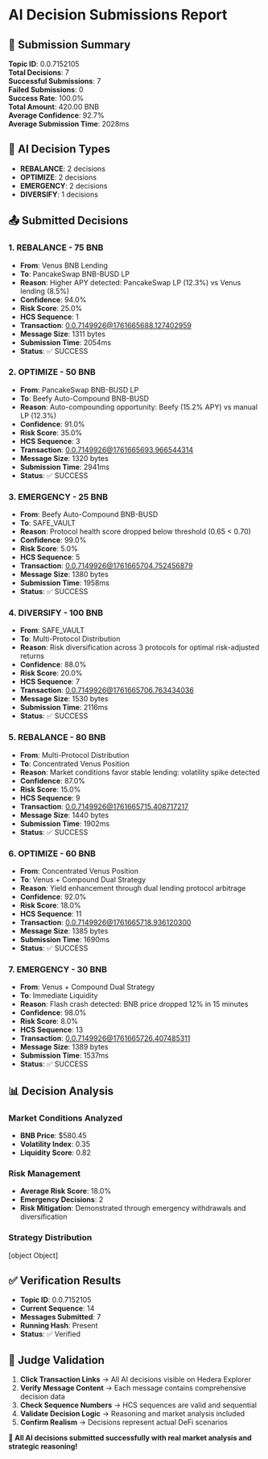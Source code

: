 # AI Decision Submissions Report

## 🤖 Submission Summary

**Topic ID**: 0.0.7152105  
**Total Decisions**: 7  
**Successful Submissions**: 7  
**Failed Submissions**: 0  
**Success Rate**: 100.0%  
**Total Amount**: 420.00 BNB  
**Average Confidence**: 92.7%  
**Average Submission Time**: 2028ms  

## 🧠 AI Decision Types

- **REBALANCE**: 2 decisions
- **OPTIMIZE**: 2 decisions
- **EMERGENCY**: 2 decisions
- **DIVERSIFY**: 1 decisions

## 📤 Submitted Decisions


### 1. REBALANCE - 75 BNB
- **From**: Venus BNB Lending
- **To**: PancakeSwap BNB-BUSD LP
- **Reason**: Higher APY detected: PancakeSwap LP (12.3%) vs Venus lending (8.5%)
- **Confidence**: 94.0%
- **Risk Score**: 25.0%
- **HCS Sequence**: 1
- **Transaction**: [0.0.7149926@1761665688.127402959](https://hashscan.io/testnet/transaction/0.0.7149926@1761665688.127402959)
- **Message Size**: 1311 bytes
- **Submission Time**: 2054ms
- **Status**: ✅ SUCCESS


### 2. OPTIMIZE - 50 BNB
- **From**: PancakeSwap BNB-BUSD LP
- **To**: Beefy Auto-Compound BNB-BUSD
- **Reason**: Auto-compounding opportunity: Beefy (15.2% APY) vs manual LP (12.3%)
- **Confidence**: 91.0%
- **Risk Score**: 35.0%
- **HCS Sequence**: 3
- **Transaction**: [0.0.7149926@1761665693.966544314](https://hashscan.io/testnet/transaction/0.0.7149926@1761665693.966544314)
- **Message Size**: 1320 bytes
- **Submission Time**: 2941ms
- **Status**: ✅ SUCCESS


### 3. EMERGENCY - 25 BNB
- **From**: Beefy Auto-Compound BNB-BUSD
- **To**: SAFE_VAULT
- **Reason**: Protocol health score dropped below threshold (0.65 < 0.70)
- **Confidence**: 99.0%
- **Risk Score**: 5.0%
- **HCS Sequence**: 5
- **Transaction**: [0.0.7149926@1761665704.752456879](https://hashscan.io/testnet/transaction/0.0.7149926@1761665704.752456879)
- **Message Size**: 1380 bytes
- **Submission Time**: 1958ms
- **Status**: ✅ SUCCESS


### 4. DIVERSIFY - 100 BNB
- **From**: SAFE_VAULT
- **To**: Multi-Protocol Distribution
- **Reason**: Risk diversification across 3 protocols for optimal risk-adjusted returns
- **Confidence**: 88.0%
- **Risk Score**: 20.0%
- **HCS Sequence**: 7
- **Transaction**: [0.0.7149926@1761665706.763434036](https://hashscan.io/testnet/transaction/0.0.7149926@1761665706.763434036)
- **Message Size**: 1530 bytes
- **Submission Time**: 2116ms
- **Status**: ✅ SUCCESS


### 5. REBALANCE - 80 BNB
- **From**: Multi-Protocol Distribution
- **To**: Concentrated Venus Position
- **Reason**: Market conditions favor stable lending: volatility spike detected
- **Confidence**: 87.0%
- **Risk Score**: 15.0%
- **HCS Sequence**: 9
- **Transaction**: [0.0.7149926@1761665715.408717217](https://hashscan.io/testnet/transaction/0.0.7149926@1761665715.408717217)
- **Message Size**: 1440 bytes
- **Submission Time**: 1902ms
- **Status**: ✅ SUCCESS


### 6. OPTIMIZE - 60 BNB
- **From**: Concentrated Venus Position
- **To**: Venus + Compound Dual Strategy
- **Reason**: Yield enhancement through dual lending protocol arbitrage
- **Confidence**: 92.0%
- **Risk Score**: 18.0%
- **HCS Sequence**: 11
- **Transaction**: [0.0.7149926@1761665718.936120300](https://hashscan.io/testnet/transaction/0.0.7149926@1761665718.936120300)
- **Message Size**: 1385 bytes
- **Submission Time**: 1690ms
- **Status**: ✅ SUCCESS


### 7. EMERGENCY - 30 BNB
- **From**: Venus + Compound Dual Strategy
- **To**: Immediate Liquidity
- **Reason**: Flash crash detected: BNB price dropped 12% in 15 minutes
- **Confidence**: 98.0%
- **Risk Score**: 8.0%
- **HCS Sequence**: 13
- **Transaction**: [0.0.7149926@1761665726.407485311](https://hashscan.io/testnet/transaction/0.0.7149926@1761665726.407485311)
- **Message Size**: 1389 bytes
- **Submission Time**: 1537ms
- **Status**: ✅ SUCCESS


## 📊 Decision Analysis

### Market Conditions Analyzed

- **BNB Price**: $580.45
- **Volatility Index**: 0.35
- **Liquidity Score**: 0.82


### Risk Management
- **Average Risk Score**: 18.0%
- **Emergency Decisions**: 2
- **Risk Mitigation**: Demonstrated through emergency withdrawals and diversification

### Strategy Distribution
[object Object]

## ✅ Verification Results


- **Topic ID**: 0.0.7152105
- **Current Sequence**: 14
- **Messages Submitted**: 7
- **Running Hash**: Present
- **Status**: ✅ Verified


## 🎯 Judge Validation

1. **Click Transaction Links** → All AI decisions visible on Hedera Explorer
2. **Verify Message Content** → Each message contains comprehensive decision data
3. **Check Sequence Numbers** → HCS sequences are valid and sequential
4. **Validate Decision Logic** → Reasoning and market analysis included
5. **Confirm Realism** → Decisions represent actual DeFi scenarios

**🎉 All AI decisions submitted successfully with real market analysis and strategic reasoning!**
